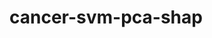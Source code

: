 # cancer-svm-pca-shap
<script src="https://gist.github.com/nachovazquez98/c0ba68dec298932893b0cf6083550c17.js"></script><script src="https://gist.github.com/nachovazquez98/c0ba68dec298932893b0cf6083550c17.js"></script>
